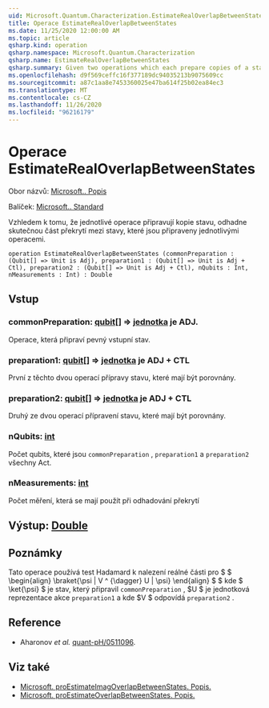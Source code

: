 ```yaml
---
uid: Microsoft.Quantum.Characterization.EstimateRealOverlapBetweenStates
title: Operace EstimateRealOverlapBetweenStates
ms.date: 11/25/2020 12:00:00 AM
ms.topic: article
qsharp.kind: operation
qsharp.namespace: Microsoft.Quantum.Characterization
qsharp.name: EstimateRealOverlapBetweenStates
qsharp.summary: Given two operations which each prepare copies of a state, estimates the real part of the overlap between the states prepared by each operation.
ms.openlocfilehash: d9f569ceffc16f377189dc94035213b9075609cc
ms.sourcegitcommit: a87c1aa8e7453360025e47ba614f25b02ea84ec3
ms.translationtype: MT
ms.contentlocale: cs-CZ
ms.lasthandoff: 11/26/2020
ms.locfileid: "96216179"
---
```

# <a name="estimaterealoverlapbetweenstates-operation"></a>Operace EstimateRealOverlapBetweenStates

Obor názvů: [Microsoft.. Popis](xref:Microsoft.Quantum.Characterization)

Balíček: [Microsoft.. Standard](https://nuget.org/packages/Microsoft.Quantum.Standard)


Vzhledem k tomu, že jednotlivé operace připravují kopie stavu, odhadne skutečnou část překrytí mezi stavy, které jsou připraveny jednotlivými operacemi.

```qsharp
operation EstimateRealOverlapBetweenStates (commonPreparation : (Qubit[] => Unit is Adj), preparation1 : (Qubit[] => Unit is Adj + Ctl), preparation2 : (Qubit[] => Unit is Adj + Ctl), nQubits : Int, nMeasurements : Int) : Double
```


## <a name="input"></a>Vstup

### <a name="commonpreparation--qubit--unit--is-adj"></a>commonPreparation: [qubit](xref:microsoft.quantum.lang-ref.qubit)[] => [jednotka](xref:microsoft.quantum.lang-ref.unit)  je ADJ.

Operace, která připraví pevný vstupní stav.


### <a name="preparation1--qubit--unit--is-adj--ctl"></a>preparation1: [qubit](xref:microsoft.quantum.lang-ref.qubit)[] => [jednotka](xref:microsoft.quantum.lang-ref.unit)  je ADJ + CTL

První z těchto dvou operací přípravy stavu, které mají být porovnány.


### <a name="preparation2--qubit--unit--is-adj--ctl"></a>preparation2: [qubit](xref:microsoft.quantum.lang-ref.qubit)[] => [jednotka](xref:microsoft.quantum.lang-ref.unit)  je ADJ + CTL

Druhý ze dvou operací přípravení stavu, které mají být porovnány.


### <a name="nqubits--int"></a>nQubits: [int](xref:microsoft.quantum.lang-ref.int)

Počet qubits, které jsou `commonPreparation` , `preparation1` a `preparation2` všechny Act.


### <a name="nmeasurements--int"></a>nMeasurements: [int](xref:microsoft.quantum.lang-ref.int)

Počet měření, která se mají použít při odhadování překrytí



## <a name="output--double"></a>Výstup: [Double](xref:microsoft.quantum.lang-ref.double)



## <a name="remarks"></a>Poznámky

Tato operace používá test Hadamard k nalezení reálné části pro $ $ \begin{align} \braket{\psi | V ^ {\dagger} U | \psi} \end{align} $ $ kde $ \ket{\psi} $ je stav, který připravil `commonPreparation` , $U $ je jednotková reprezentace akce `preparation1` a kde $V $ odpovídá `preparation2` .

## <a name="references"></a>Reference

- Aharonov *et al.* [quant-pH/0511096](https://arxiv.org/abs/quant-ph/0511096).

## <a name="see-also"></a>Viz také

- [Microsoft. proEstimateImagOverlapBetweenStates. Popis.](xref:Microsoft.Quantum.Characterization.EstimateImagOverlapBetweenStates)
- [Microsoft. proEstimateOverlapBetweenStates. Popis.](xref:Microsoft.Quantum.Characterization.EstimateOverlapBetweenStates)